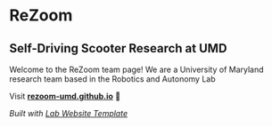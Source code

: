 
# ReZoom
## Self-Driving Scooter Research at UMD

Welcome to the ReZoom team page! We are a University of Maryland research team based in
the Robotics and Autonomy Lab

Visit **[rezoom-umd.github.io](https://rezoom-umd.github.io)** 🚀

_Built with [Lab Website Template](https://greene-lab.gitbook.io/lab-website-template-docs)_

